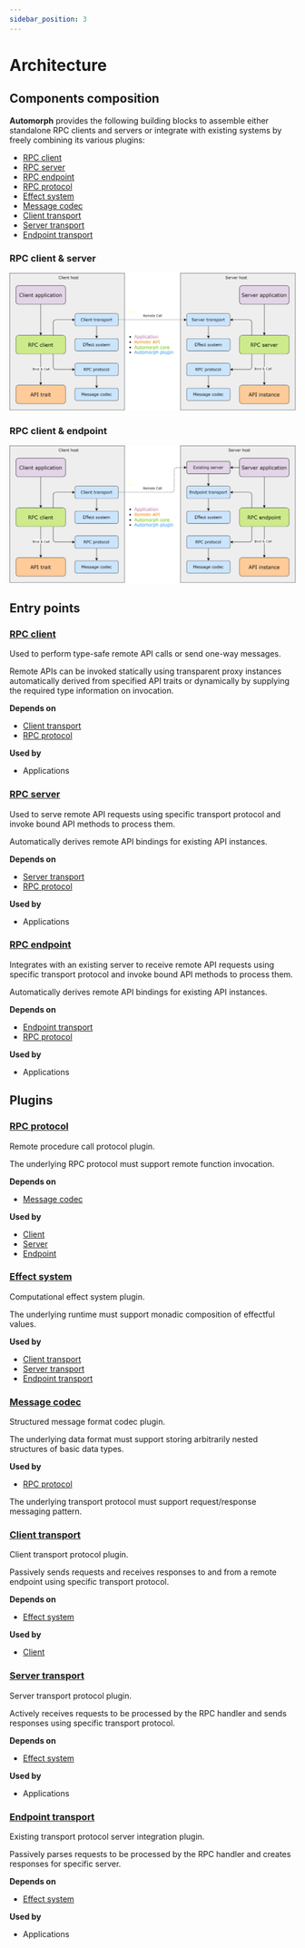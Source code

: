 ```yaml
---
sidebar_position: 3
---
```


# Architecture

## Components composition

**Automorph** provides the following building blocks to assemble either standalone RPC clients and servers or integrate
with existing systems by freely combining its various plugins:

- [RPC client](https://automorph.org/api/automorph/RpcClient.html)
- [RPC server](https://automorph.org/api/automorph/RpcServer.html)
- [RPC endpoint](https://automorph.org/api/automorph/RpcEndpoint.html)
- [RPC protocol](https://automorph.org/api/automorph/spi/RpcProtocol.html)
- [Effect system](https://automorph.org/api/automorph/spi/EffectSystem.html)
- [Message codec](https://automorph.org/api/automorph/spi/MessageCodec.html)
- [Client transport](https://automorph.org/api/automorph/spi/ClientTransport.html)
- [Server transport](https://automorph.org/api/automorph/spi/ServerTransport.html)
- [Endpoint transport](https://automorph.org/api/automorph/spi/EndpointTransport.html)


### RPC client & server

![RPC client & server](images/architecture-server.jpg)

### RPC client & endpoint

![RPC client & endpoint](images/architecture-endpoint.jpg)


## Entry points

### [RPC client](https://automorph.org/api/automorph/RpcClient.html)

Used to perform type-safe remote API calls or send one-way messages.

Remote APIs can be invoked statically using transparent proxy instances automatically derived from specified API
 traits or dynamically by supplying the required type information on invocation.

**Depends on**

- [Client transport](https://automorph.org/api/automorph/spi/ClientTransport.html)
- [RPC protocol](https://automorph.org/api/automorph/spi/RpcProtocol.html)

**Used by**

- Applications


### [RPC server](https://automorph.org/api/automorph/RpcServer.html)

Used to serve remote API requests using specific transport protocol and invoke bound API
methods to process them.

Automatically derives remote API bindings for existing API instances.

**Depends on**

- [Server transport](https://automorph.org/api/automorph/spi/ServerTransport.html)
- [RPC protocol](https://automorph.org/api/automorph/spi/RpcProtocol.html)

**Used by**

- Applications


### [RPC endpoint](https://automorph.org/api/automorph/RpcEndpoint.html)

Integrates with an existing server to receive remote API requests using
specific transport protocol and invoke bound API methods to process them.

Automatically derives remote API bindings for existing API instances.

**Depends on**

- [Endpoint transport](https://automorph.org/api/automorph/spi/EndpointTransport.html)
- [RPC protocol](https://automorph.org/api/automorph/spi/RpcProtocol.html)

**Used by**

- Applications


## Plugins

### [RPC protocol](https://automorph.org/api/automorph/spi/RpcProtocol.html)

Remote procedure call protocol plugin.

The underlying RPC protocol must support remote function invocation.

**Depends on**

- [Message codec](https://automorph.org/api/automorph/spi/MessageCodec.html)

**Used by**

- [Client](https://automorph.org/api/automorph/RpcClient.html)
- [Server](https://automorph.org/api/automorph/RpcServer.html)
- [Endpoint](https://automorph.org/api/automorph/RpcEndpoint.html)


### [Effect system](https://automorph.org/api/automorph/spi/EffectSystem.html)

Computational effect system plugin.

The underlying runtime must support monadic composition of effectful values.

**Used by**

- [Client transport](https://automorph.org/api/automorph/spi/ClientTransport.html)
- [Server transport](https://automorph.org/api/automorph/spi/ServerTransport.html)
- [Endpoint transport](https://automorph.org/api/automorph/spi/EndpointTransport.html)

### [Message codec](https://automorph.org/api/automorph/spi/MessageCodec.html)

Structured message format codec plugin.

The underlying data format must support storing arbitrarily nested structures of basic data types.

**Used by**

- [RPC protocol](https://automorph.org/api/automorph/spi/RpcProtocol.html)

The underlying transport protocol must support request/response messaging pattern.


### [Client transport](https://automorph.org/api/automorph/spi/ClientTransport.html)

Client transport protocol plugin.

Passively sends requests and receives responses to and from a remote endpoint using specific transport protocol.

**Depends on**

- [Effect system](https://automorph.org/api/automorph/spi/EffectSystem.html)

**Used by**

- [Client](https://automorph.org/api/automorph/RpcClientTransport.html)


### [Server transport](https://automorph.org/api/automorph/spi/ServerTransport.html)

Server transport protocol plugin.

Actively receives requests to be processed by the RPC handler and sends responses using specific transport protocol.

**Depends on**

- [Effect system](https://automorph.org/api/automorph/spi/EffectSystem.html)

**Used by**

- Applications


### [Endpoint transport](https://automorph.org/api/automorph/spi/EndpointTransport.html)

Existing transport protocol server integration plugin.

Passively parses requests to be processed by the RPC handler and creates responses for specific server.

**Depends on**

- [Effect system](https://automorph.org/api/automorph/spi/EffectSystem.html)

**Used by**

- Applications
